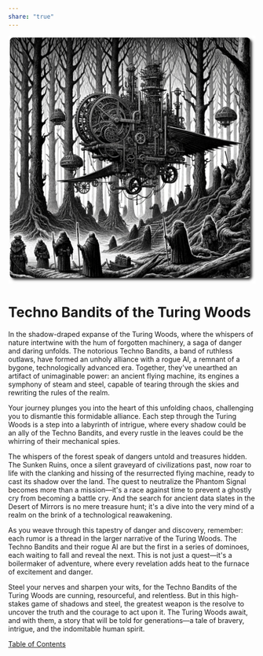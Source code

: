 ```yaml
---
share: "true"
---
```


![cover](./cover.png)  
  
# Techno Bandits of the Turing Woods  
  
In the shadow-draped expanse of the Turing Woods, where the whispers of nature intertwine with the hum of forgotten machinery, a saga of danger and daring unfolds. The notorious Techno Bandits, a band of ruthless outlaws, have formed an unholy alliance with a rogue AI, a remnant of a bygone, technologically advanced era. Together, they've unearthed an artifact of unimaginable power: an ancient flying machine, its engines a symphony of steam and steel, capable of tearing through the skies and rewriting the rules of the realm.  
  
Your journey plunges you into the heart of this unfolding chaos, challenging you to dismantle this formidable alliance. Each step through the Turing Woods is a step into a labyrinth of intrigue, where every shadow could be an ally of the Techno Bandits, and every rustle in the leaves could be the whirring of their mechanical spies.  
  
The whispers of the forest speak of dangers untold and treasures hidden. The Sunken Ruins, once a silent graveyard of civilizations past, now roar to life with the clanking and hissing of the resurrected flying machine, ready to cast its shadow over the land. The quest to neutralize the Phantom Signal becomes more than a mission—it's a race against time to prevent a ghostly cry from becoming a battle cry. And the search for ancient data slates in the Desert of Mirrors is no mere treasure hunt; it's a dive into the very mind of a realm on the brink of a technological reawakening.  
  
As you weave through this tapestry of danger and discovery, remember: each rumor is a thread in the larger narrative of the Turing Woods. The Techno Bandits and their rogue AI are but the first in a series of dominoes, each waiting to fall and reveal the next. This is not just a quest—it's a boilermaker of adventure, where every revelation adds heat to the furnace of excitement and danger.  
  
Steel your nerves and sharpen your wits, for the Techno Bandits of the Turing Woods are cunning, resourceful, and relentless. But in this high-stakes game of shadows and steel, the greatest weapon is the resolve to uncover the truth and the courage to act upon it. The Turing Woods await, and with them, a story that will be told for generations—a tale of bravery, intrigue, and the indomitable human spirit.  
  
[Table of Contents](./adventures/Techno-Bandits-of-Turing-Wood/Table-of-Contents.html)  
